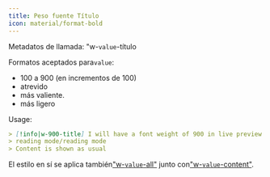 ```yaml
---
title: Peso fuente Título
icon: material/format-bold
---
```


Metadatos de llamada: "w-`value`-título

Formatos aceptados para`value`:

- 100 a 900 (en incrementos de 100)
- atrevido
- más valiente.
- más ligero

Usage:

```md
> [!info|w-900-title] I will have a font weight of 900 in live preview and
> reading mode/reading mode
> Content is shown as usual
```

El estilo en sí se aplica también["w-`value`-all"](../combined-styling/page-24.md)
junto con["w-`value`-content"](../content-styling/page-14.md).
